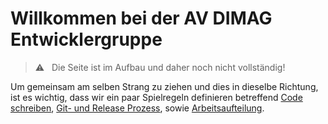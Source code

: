 # Willkommen bei der AV DIMAG Entwicklergruppe

> :warning: &nbsp; Die Seite ist im Aufbau und daher noch nicht vollständig!

Um gemeinsam am selben Strang zu ziehen und dies in dieselbe Richtung, ist es wichtig, dass wir ein paar Spielregeln definieren betreffend [Code schreiben](/code), [Git- und Release Prozess](/git), sowie [Arbeitsaufteilung](/agile).

